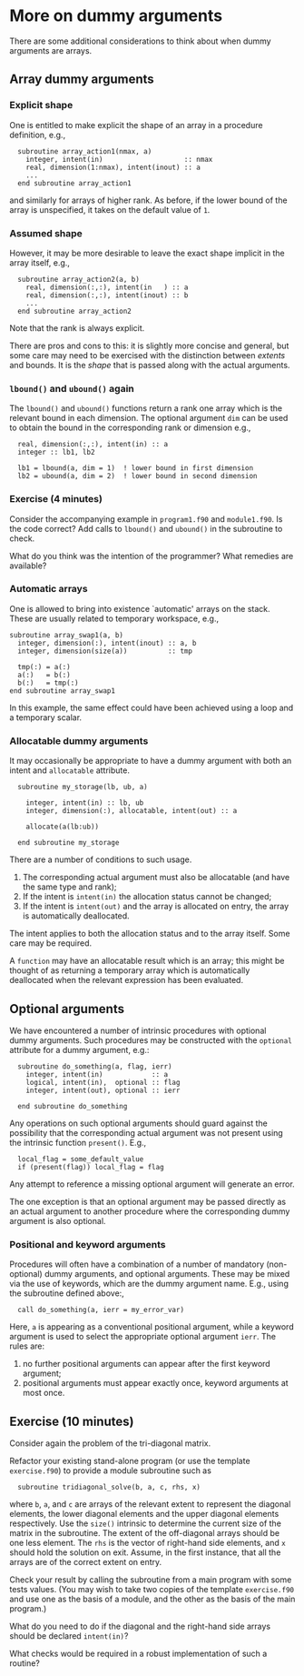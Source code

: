 # More on dummy arguments

There are some additional considerations to think about when dummy arguments
are arrays.

## Array dummy arguments

### Explicit shape

One is entitled to make explicit the shape of an array in a procedure
definition, e.g.,
```
  subroutine array_action1(nmax, a)
    integer, intent(in)                    :: nmax
    real, dimension(1:nmax), intent(inout) :: a
    ...
  end subroutine array_action1
```
and similarly for arrays of higher rank. As before, if the lower bound
of the array is unspecified, it takes on the default value of `1`.


### Assumed shape
However, it may be more desirable to leave the exact shape
implicit in the array itself, e.g.,
```
  subroutine array_action2(a, b)
    real, dimension(:,:), intent(in   ) :: a
    real, dimension(:,:), intent(inout) :: b
    ...
  end subroutine array_action2
```
Note that the rank is always explicit.

There are pros and cons to this: it is slightly more concise and general,
but some care may need to be exercised with the distinction between
_extents_ and bounds. It is the _shape_ that is passed along with the
actual arguments.


### `lbound()` and `ubound()` again

The `lbound()` and `ubound()` functions return a rank one array which
is the relevant bound in each dimension. The optional argument `dim`
can be used to obtain the bound in the corresponding rank or dimension
e.g.,
```
  real, dimension(:,:), intent(in) :: a
  integer :: lb1, lb2

  lb1 = lbound(a, dim = 1)  ! lower bound in first dimension
  lb2 = ubound(a, dim = 2)  ! lower bound in second dimension
```

### Exercise (4 minutes)

Consider the accompanying example in `program1.f90` and `module1.f90`.
Is the code correct? Add calls to `lbound()` and `ubound()` in the
subroutine to check.

What do you think was the intention of the programmer? What remedies
are available?


### Automatic arrays

One is allowed to bring into existence `automatic' arrays on the stack.
These are usually related to temporary workspace, e.g.,
```
subroutine array_swap1(a, b)
  integer, dimension(:), intent(inout) :: a, b
  integer, dimension(size(a))          :: tmp

  tmp(:) = a(:)
  a(:)   = b(:)
  b(:)   = tmp(:)
end subroutine array_swap1
```
In this example, the same effect could have been achieved using a
loop and a temporary scalar.


### Allocatable dummy arguments

It may occasionally be appropriate to have a dummy
argument with both an intent and `allocatable` attribute.
```
  subroutine my_storage(lb, ub, a)

    integer, intent(in) :: lb, ub
    integer, dimension(:), allocatable, intent(out) :: a

    allocate(a(lb:ub))

  end subroutine my_storage
```
There are a number of conditions to such usage.
1. The corresponding actual argument must also be allocatable (and have the same type and rank);
2. If the intent is `intent(in)` the allocation status cannot be changed;
3. If the intent is `intent(out)` and the array is allocated on entry, the array is automatically deallocated.

The intent applies to both the allocation status and to the array itself.
Some care may be required.

A `function` may have an allocatable result which is an array; this might
be thought of as returning a temporary array which is automatically
deallocated when the relevant expression has been evaluated.


## Optional arguments

We have encountered a number of intrinsic procedures with optional dummy
arguments. Such procedures may be constructed with the `optional`
attribute for a dummy argument, e.g.:
```
  subroutine do_something(a, flag, ierr)
    integer, intent(in)            :: a
    logical, intent(in),  optional :: flag
    integer, intent(out), optional :: ierr

  end subroutine do_something
```
Any operations on such optional arguments should guard against the
possibility that the corresponding actual argument was not present
using the intrinsic function `present()`. E.g.,
```
  local_flag = some_default_value
  if (present(flag)) local_flag = flag
```
Any attempt to reference a missing optional argument will generate an error.

The one exception is that an optional argument may be passed directly
as an actual argument to another procedure where the corresponding
dummy argument is also optional.

### Positional and keyword arguments

Procedures will often have a combination of a number of mandatory
(non-optional) dummy arguments, and optional arguments. These may be
mixed via the use of keywords, which are the dummy argument name. E.g.,
using the subroutine defined above:,
```
  call do_something(a, ierr = my_error_var)
```
Here, `a` is appearing as a conventional positional argument, while
a keyword argument is used to select the appropriate optional
argument `ierr`. The rules are:
1. no further positional arguments can appear after the first keyword argument;
2. positional arguments must appear exactly once, keyword arguments at most once.



## Exercise (10 minutes)

Consider again the problem of the tri-diagonal matrix.

Refactor your existing stand-alone program (or use the template
`exercise.f90`) to provide a module subroutine such as
```
  subroutine tridiagonal_solve(b, a, c, rhs, x)
```
where `b`, `a`, and `c` are arrays of the relevant
extent to represent the diagonal elements, the lower diagonal elements
and the upper diagonal elements respectively. Use the `size()` intrinsic
to determine the current size of the matrix in the subroutine. The extent
of the off-diagonal arrays should be one less element. The `rhs` is the
vector of right-hand side elements, and `x` should hold the solution on
exit. Assume, in the first instance, that all the arrays are of the
correct extent on entry.

Check your result by calling the subroutine from a main program with some
tests values. (You may wish to take two copies of the template `exercise.f90`
and use one as the basis of a module, and the other as the basis of the main
program.)

What do you need to do if the diagonal and the right-hand side arrays
should be declared `intent(in)`?

What checks would be required in a robust implementation of such a routine?
